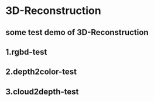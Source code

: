 # 3D-Reconstruction
## some test demo of 3D-Reconstruction

## 1.rgbd-test
## 2.depth2color-test
## 3.cloud2depth-test
